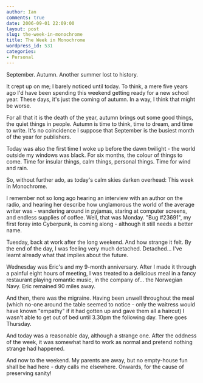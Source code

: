 ```yaml
---
author: Ian
comments: true
date: 2006-09-01 22:09:00
layout: post
slug: the-week-in-monochrome
title: The Week in Monochrome
wordpress_id: 531
categories:
- Personal
---
```


September.  Autumn.  Another summer lost to history.  

It crept up on me; I barely noticed until today.  To think, a mere five years ago I'd have been spending this weekend getting ready for a new school year.  These days, it's just the coming of autumn.  In a way, I think that might be worse.  

For all that it is the death of the year, autumn brings out some good things, the quiet things in people.  Autumn is time to think, time to dream, and time to write.  It's no coincidence I suppose that September is the busiest month of the year for publishers.  

Today was also the first time I woke up before the dawn twilight - the world outside my windows was black.  For six months, the colour of things to come.  Time for insular things, calm things, personal things.  Time for wind and rain.  

So, without further ado, as today's calm skies darken overhead:  This week in Monochrome.  

I remember not so long ago hearing an interview with an author on the radio, and hearing her describe how unglamorous the world of the average writer was - wandering around in pyjamas, staring at computer screens, and endless supplies of coffee.  Well, that was Monday.  "Bug #23691", my first foray into Cyberpunk, is coming along - although it still needs a better name.  

Tuesday, back at work after the long weekend.  And how strange it felt.  By the end of the day, I was feeling very much detached.  Detached...  I've learnt already what that implies about the future.  

Wednesday was Eric's and my 9-month anniversary.  After I made it through a painful eight hours of meeting, I was treated to a delicious meal in a fancy restaurant playing romantic music, in the company of...  the Norwegian Navy.  Eric remained 90 miles away.  

And then, there was the migraine.  Having been unwell throughout the meal (which no-one around the table seemed to notice - only the waitress would have known "empathy" if it had gotten up and gave them all a haircut) I wasn't able to get out of bed until 3.30pm the following day.  There goes Thursday.  

And today was a reasonable day, although a strange one.  After the oddness of the week, it was somewhat hard to work as normal and pretend nothing strange had happened.  

And now to the weekend.  My parents are away, but no empty-house fun shall be had here - duty calls me elsewhere.  Onwards, for the cause of preserving sanity!
